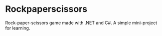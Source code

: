 # Rockpaperscissors

Rock-paper-scissors game made with .NET and C#. A simple mini-project for learning. 
